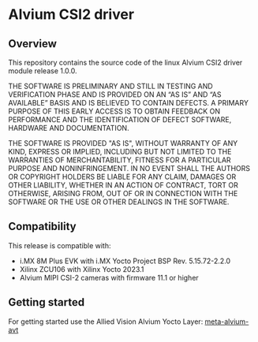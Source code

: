 # Alvium CSI2 driver

## Overview
This repository contains the source code of the linux Alvium CSI2 driver module release 1.0.0. 

THE SOFTWARE IS PRELIMINARY AND STILL IN TESTING AND VERIFICATION PHASE AND IS PROVIDED ON AN “AS IS” AND “AS AVAILABLE” BASIS AND IS BELIEVED TO CONTAIN DEFECTS. A PRIMARY PURPOSE OF THIS EARLY ACCESS IS TO OBTAIN FEEDBACK ON PERFORMANCE AND THE IDENTIFICATION OF DEFECT SOFTWARE, HARDWARE AND DOCUMENTATION.

THE SOFTWARE IS PROVIDED "AS IS", WITHOUT WARRANTY OF ANY KIND, EXPRESS OR IMPLIED, INCLUDING BUT NOT LIMITED TO THE WARRANTIES OF MERCHANTABILITY, FITNESS FOR A PARTICULAR PURPOSE AND NONINFRINGEMENT. IN NO EVENT SHALL THE AUTHORS OR COPYRIGHT HOLDERS BE LIABLE FOR ANY CLAIM, DAMAGES OR OTHER LIABILITY, WHETHER IN AN ACTION OF CONTRACT, TORT OR OTHERWISE, ARISING FROM, OUT OF OR IN CONNECTION WITH THE SOFTWARE OR THE USE OR OTHER DEALINGS IN THE SOFTWARE.

## Compatibility
This release is compatible with:
- i.MX 8M Plus EVK with i.MX Yocto Project BSP Rev. 5.15.72-2.2.0
- Xilinx ZCU106 with Xilinx Yocto 2023.1
- Alvium MIPI CSI-2 cameras with firmware 11.1 or higher

## Getting started
For getting started use the Allied Vision Alvium Yocto Layer: [meta-alvium-avt](https://github.com/alliedvision/meta-alvium-avt)
